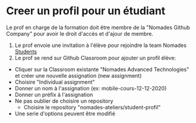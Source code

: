 # Creer un profil pour un étudiant

Le prof en charge de la formation doit être membre de la "Nomades Github Company" pour avoir le droit d'accès et d'ajour de membre. 
1. Le prof envoie une invitation à l'élève pour rejoindre la team Nomades [Students](https://github.com/orgs/nomades-ateliers/teams/students)
2. Le prof se rend sur Github Classroom pour ajouter un profil élève:
- Cliquer sur la Classroom existante  "Nomades Advanced Technologies" et créer une nouvelle assignation (new assignment)
- Choisire "Individual assignment"
- Donner un nom à l'assignation (ex: mobile-cours-12-12-2020)
- Donner un préfix à l'assignation
- Ne pas oublier de choisire un repository
  - Choisire le repository "nomades-ateliers/student-profil"
- Une serie d'options peuvent être modifié
